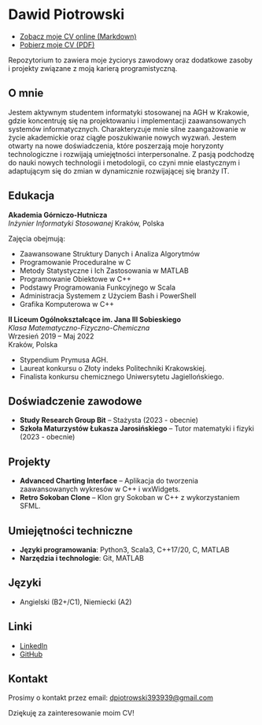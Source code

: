 # Dawid Piotrowski

- [Zobacz moje CV online (Markdown)](./cv.md)
- [Pobierz moje CV (PDF)](https://github.com/LeoTheOriginal/my-cv/raw/main/CV.pdf)

Repozytorium to zawiera moje życiorys zawodowy oraz dodatkowe zasoby i projekty związane z moją karierą programistyczną.

## O mnie
Jestem aktywnym studentem informatyki stosowanej na AGH w Krakowie, gdzie koncentruję się na projektowaniu i implementacji zaawansowanych systemów informatycznych. Charakteryzuje mnie silne zaangażowanie w życie akademickie oraz ciągłe poszukiwanie nowych wyzwań. Jestem otwarty na nowe doświadczenia, które poszerzają moje horyzonty technologiczne i rozwijają umiejętności interpersonalne. Z pasją podchodzę do nauki nowych technologii i metodologii, co czyni mnie elastycznym i adaptującym się do zmian w dynamicznie rozwijającej się branży IT.

## Edukacja

**Akademia Górniczo-Hutnicza**  
_Inżynier Informatyki Stosowanej_ 
Kraków, Polska  

Zajęcia obejmują:
- Zaawansowane Struktury Danych i Analiza Algorytmów
- Programowanie Proceduralne w C
- Metody Statystyczne i Ich Zastosowania w MATLAB
- Programowanie Obiektowe w C++
- Podstawy Programowania Funkcyjnego w Scala
- Administracja Systemem z Użyciem Bash i PowerShell
- Grafika Komputerowa w C++

**II Liceum Ogólnokształcące im. Jana III Sobieskiego**  
_Klasa Matematyczno-Fizyczno-Chemiczna_  
Wrzesień 2019 – Maj 2022  
Kraków, Polska  

- Stypendium Prymusa AGH.
- Laureat konkursu o Złoty indeks Politechniki Krakowskiej.
- Finalista konkursu chemicznego Uniwersytetu Jagiellońskiego.

## Doświadczenie zawodowe
- **Study Research Group Bit** – Stażysta (2023 - obecnie)
- **Szkoła Maturzystów Łukasza Jarosińskiego** – Tutor matematyki i fizyki (2023 - obecnie)

## Projekty
- **Advanced Charting Interface** – Aplikacja do tworzenia zaawansowanych wykresów w C++ i wxWidgets.
- **Retro Sokoban Clone** – Klon gry Sokoban w C++ z wykorzystaniem SFML.

## Umiejętności techniczne
- **Języki programowania**: Python3, Scala3, C++17/20, C, MATLAB
- **Narzędzia i technologie**: Git, MATLAB

## Języki
- Angielski (B2+/C1), Niemiecki (A2)

## Linki
- [LinkedIn](https://www.linkedin.com)
- [GitHub](https://github.com/LeoTheOriginal)

## Kontakt
Prosimy o kontakt przez email: [dpiotrowski393939@gmail.com](mailto:dpiotrowski393939@gmail.com)

Dziękuję za zainteresowanie moim CV!
